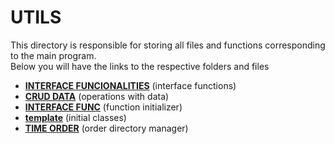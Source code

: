 # UTILS
This directory is responsible for storing all files and functions corresponding to the main program.<br> Below you will have the links to the respective folders and files

- **[INTERFACE FUNCIONALITIES](https://upraggy.github.io/FOOD_DEV/Documentation/utils/INTERFACE_FUNCIONALITIES)** (interface functions)
- **[CRUD DATA](https://upraggy.github.io/FOOD_DEV/Documentation/utils/CRUD_DATA)** (operations with data)
- **[INTERFACE FUNC](https://upraggy.github.io/FOOD_DEV/Documentation/utils/interface_func)**  (function initializer)
- **[template](https://upraggy.github.io/FOOD_DEV/Documentation/utils/template)** (initial classes)
- **[TIME ORDER](https://upraggy.github.io/FOOD_DEV/Documentation/utils/time_order)** (order directory manager)
